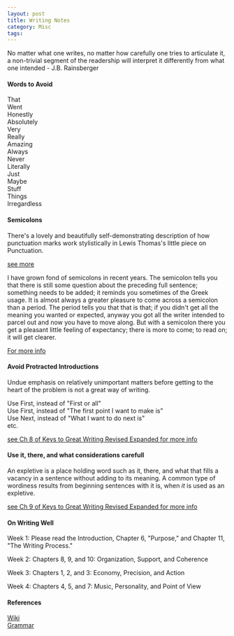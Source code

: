 ```yaml
---
layout: post
title: Writing Notes
category: Misc
tags: 
---
```


No matter what one writes, no matter how carefully one tries to articulate it, a non-trivial segment of the readership will interpret it differently from what one intended - J.B. Rainsberger

#### Words to Avoid 

That  
Went  
Honestly  
Absolutely  
Very  
Really  
Amazing  
Always  
Never  
Literally  
Just  
Maybe  
Stuff  
Things  
Irregardless  

#### Semicolons

There's a lovely and beautifully self-demonstrating description of how punctuation marks work stylistically in Lewis Thomas's little piece on Punctuation.

[see more](http://www-personal.umich.edu/~jlawler/punctuation.html)  

I have grown fond of semicolons in recent years. The semicolon tells you that there is still some question about the preceding full sentence; something needs to be added; it reminds you sometimes of the Greek usage. It is almost always a greater pleasure to come across a semicolon than a period. The period tells you that that is that; if you didn't get all the meaning you wanted or expected, anyway you got all the writer intended to parcel out and now you have to move along. But with a semicolon there you get a pleasant little feeling of expectancy; there is more to come; to read on; it will get clearer.

[For more info](http://mashable.com/2015/05/03/words-eliminate-vocabulary/)  

#### Avoid Protracted Introductions

Undue emphasis on relatively unimportant matters before getting to the heart of the problem is not a great way of writing.

Use First, instead of "First or all"  
Use First, instead of "The first point I want to make is"  
Use Next, instead of "What I want to do next is"  
etc.  

[see Ch 8 of Keys to Great Writing Revised Expanded for more info](https://www.amazon.com/Keys-Great-Writing-Revised-Expanded/dp/1440345805)

#### Use it, there, and what considerations carefull  

An expletive is a place holding word such as it, there, and what that fills a vacancy in a sentence without adding to its meaning. A common type of wordiness results from beginning sentences with it is, when *it* is used as an expletive.

[see Ch 9 of Keys to Great Writing Revised Expanded for more info](https://www.amazon.com/Keys-Great-Writing-Revised-Expanded/dp/1440345805)

#### On Writing Well

Week 1: Please read the Introduction, Chapter 6, "Purpose," and Chapter 11, "The Writing Process."

Week 2: Chapters 8, 9, and 10: Organization, Support, and Coherence

Week 3: Chapters 1, 2, and 3: Economy, Precision, and Action

Week 4: Chapters 4, 5, and 7: Music, Personality, and Point of View


#### References ####

[Wiki](http://en.wikipedia.org/wiki/J_curve)  
[Grammar](http://englishplus.com/)  
